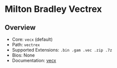 # Milton Bradley Vectrex


## Overview

- Core: `vecx` (default)
- Path: `vectrex`
- Supported Extensions: `.bin .gam .vec .zip .7z`
- Bios: None
- Documentation: [vecx](https://docs.libretro.com/library/vecx/)
